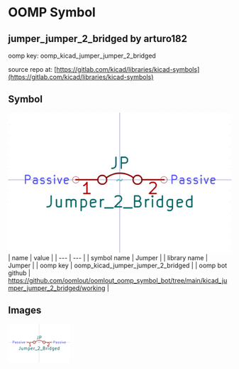# OOMP Symbol  
## jumper_jumper_2_bridged  by arturo182  
  
oomp key: oomp_kicad_jumper_jumper_2_bridged  
  
source repo at: [https://gitlab.com/kicad/libraries/kicad-symbols](https://gitlab.com/kicad/libraries/kicad-symbols)  
## Symbol  
  
[![working.png](working_600.png)](working.png)  
| name | value | 
| --- | --- | 
| symbol name | Jumper | 
| library name | Jumper | 
| oomp key | oomp_kicad_jumper_jumper_2_bridged | 
| oomp bot github | https://github.com/oomlout/oomlout_oomp_symbol_bot/tree/main/kicad_jumper_jumper_2_bridged/working | 
## Images  
  
[![working.png](working_140.png)](working.png)  
